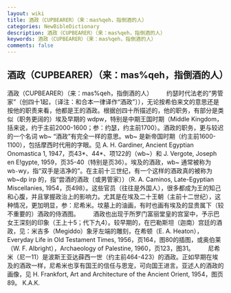 ```yaml
---
layout: wiki
title: 酒政（CUPBEARER）（来：mas%qeh，指倒酒的人）
categories: NewBibleDictionary
description: 酒政（CUPBEARER）（来：mas%qeh，指倒酒的人）
keywords: 酒政（CUPBEARER）（来：mas%qeh，指倒酒的人）
comments: false
---
```


## 酒政（CUPBEARER）（来：mas%qeh，指倒酒的人）



酒政（CUPBEARER）（来：mas%qeh，指倒酒的人）
　　约瑟时代法老的“男管家”（创四十1起，〔译注：和合本一律译作“酒政”〕），无论按希伯来文的意思还是按他的职责来看，他都是王的酒政。根据创四十所描述的，他的职务，有部分是类似（职务更阔的）埃及早期的 wdpw，特别是中期王国时期（Middle Kingdom，括来说，约于主前2000-1600；参：约瑟，约主前1700）。酒政的职务，更与较迟的一个名词 wb~ “酒政”有完全一样的意思。wb~ 是新帝国时期（约主前1600-1100），包括摩西时代用的字眼。见 A. H. Gardiner, Ancient Egyptian Onomastica 1, 1947，页43*、44*、项122的（wb~）和 J. Vergote, Joseph en E!gypte, 1959，页35-40（特别是页36）。埃及的酒政，wb~ 通常被称为 w`b-`wy，指“双手是洁净的”。在主前十三世纪，有一个这样的酒政真的被称为 wb~dp irp 的，指“尝酒的酒政〔或男管家〕）（R. A. Caminos, Late-Egyptian Miscellanies, 1954，页498）。这些官员（往往是外国人），很多都成为王的知己和心腹，并且掌握政治上的影响力。尤其是在埃及二十王朝（主前十二世纪），这种情况，更加明显，参：尼希米。坟墓上的油画，有时也画有埃及的显贵属下（较不重要的）酒政的侍酒图。
　　酒政也出现于所罗门富丽堂皇的宫室中，予示巴女王深刻的印象（王上十5；代下九4）。较早期的，在巴勒斯坦（迦南）宫廷的酒政，见：米吉多（Megiddo）象牙左端的雕刻，在希顿（E. A. Heaton），Everyday Life in Old Testament Times, 1956，页164，图80的插图，或奥伯莱（W. F. Albright），Archaeology of Palestine, 1960，页123，图31。
　　尼希米（尼一11）是波斯王亚达薛西一世（约主前464-423）的酒政。正如早期在埃及的酒政一样，尼希米也享有国王的信任与恩宠，可向国王进言。亚述人的酒政的画像，见 H. Frankfort, Art and Architecture of the Ancient Orient,
1954，图页89。
K.A.K.



